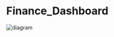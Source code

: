 # Finance_Dashboard

![diagram](https://github.com/user-attachments/assets/a8e58407-74c6-450c-9aeb-f6435043a851)
